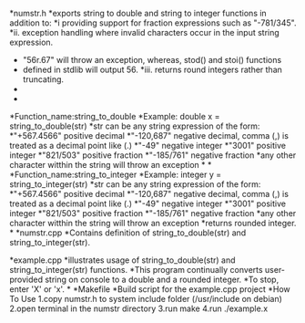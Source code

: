  *numstr.h
 *exports string to double and string to integer functions in addition to:
 *i	providing support for fraction expressions such as "-781/345".
 *ii.	exception handling where invalid characters occur in the input string expression.
 *	"56r.67" will throw an exception, whereas, stod() and stoi() functions
 *	defined in stdlib will output 56.
 *iii.	returns round integers rather than truncating.	
 *
 *
 *Function_name:string_to_double
 *Example:	double x = string_to_double(str)
 *str can be any string expression of the form:
 *"+567.4566"	positive decimal
 *"-120,687"	negative decimal, comma (,) is treated as a decimal point like (.)
 *"-49"		negative integer
 *"3001"	positive integer
 *"821/503"	positive fraction
 *"-185/761" 	negative fraction
 *any other character witthin the string will throw an exception
 *
 *
 *Function_name:string_to_integer
 *Example:	integer y = string_to_integer(str)
 *str can be any string expression of the form:
 *"+567.4566"	positive decimal
 *"-120,687"	negative decimal, comma (,) is treated as a decimal point like (.)
 *"-49"		negative integer
 *"3001"	positive integer
 *"821/503"	positive fraction
 *"-185/761" 	negative fraction
 *any other character witthin the string will throw an exception
 *returns rounded integer.
 *
 *numstr.cpp
 *Contains definition of string_to_double(str) and string_to_integer(str).
 
 *example.cpp
 *illustrates usage of string_to_double(str) and string_to_integer(str) functions.
 *This program continually converts user-provided string on console to a double and a rounded integer.
 *To stop, enter 'X' or 'x'.
 *
 *Makefile
 *Build script for the example.cpp project
 *How To Use
 1.copy numstr.h to system include folder (/usr/include on debian)
 2.open terminal in the numstr directory
 3.run make
 4.run ./example.x
